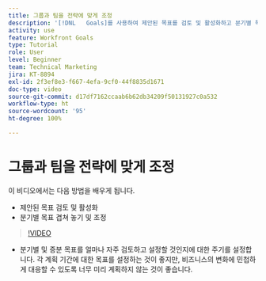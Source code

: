 ```yaml
---
title: 그룹과 팀을 전략에 맞게 조정
description: '[!DNL   Goals]를 사용하여 제안된 목표를 검토 및 활성화하고 분기별 목표를 겹쳐 놓아 조정하는 방법을 알아봅니다.'
activity: use
feature: Workfront Goals
type: Tutorial
role: User
level: Beginner
team: Technical Marketing
jira: KT-8894
exl-id: 2f3ef8e3-f667-4efa-9cf0-44f8835d1671
doc-type: video
source-git-commit: d17df7162ccaab6b62db34209f50131927c0a532
workflow-type: ht
source-wordcount: '95'
ht-degree: 100%

---
```


# 그룹과 팀을 전략에 맞게 조정

이 비디오에서는 다음 방법을 배우게 됩니다.

* 제안된 목표 검토 및 활성화
* 분기별 목표 겹쳐 놓기 및 조정

>[!VIDEO](https://video.tv.adobe.com/v/335188/?quality=12&learn=on&enablevpops)

<!--
Pro-tips graphic
-->

* 분기별 및 증분 목표를 얼마나 자주 검토하고 설정할 것인지에 대한 주기를 설정합니다. 각 계획 기간에 대한 목표를 설정하는 것이 좋지만, 비즈니스의 변화에 민첩하게 대응할 수 있도록 너무 미리 계획하지 않는 것이 좋습니다.

